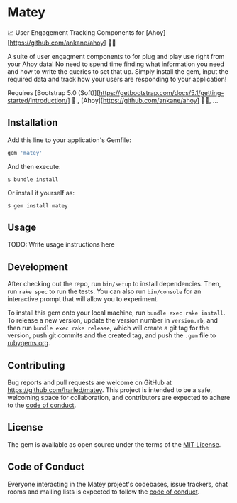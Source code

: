 # Matey

📈 User Engagement Tracking Components for [Ahoy][https://github.com/ankane/ahoy] 🏴‍☠️

A suite of user engagment components to for plug and play use right from your Ahoy data! 
No need to spend time finding what information you need and how to write the queries to set that up.
Simply install the gem, input the required data and track how your users are responding to your application!

Requires [Bootstrap 5.0 (Soft)][https://getbootstrap.com/docs/5.1/getting-started/introduction/] 🥾 , [Ahoy][https://github.com/ankane/ahoy] 🏴‍☠️, ...
## Installation

Add this line to your application's Gemfile:

```ruby
gem 'matey'
```

And then execute:

    $ bundle install

Or install it yourself as:

    $ gem install matey

## Usage

TODO: Write usage instructions here

## Development

After checking out the repo, run `bin/setup` to install dependencies. Then, run `rake spec` to run the tests. You can also run `bin/console` for an interactive prompt that will allow you to experiment.

To install this gem onto your local machine, run `bundle exec rake install`. To release a new version, update the version number in `version.rb`, and then run `bundle exec rake release`, which will create a git tag for the version, push git commits and the created tag, and push the `.gem` file to [rubygems.org](https://rubygems.org).

## Contributing

Bug reports and pull requests are welcome on GitHub at https://github.com/harled/matey. This project is intended to be a safe, welcoming space for collaboration, and contributors are expected to adhere to the [code of conduct](https://github.com/harled/matey/blob/master/CODE_OF_CONDUCT.md).

## License

The gem is available as open source under the terms of the [MIT License](https://opensource.org/licenses/MIT).

## Code of Conduct

Everyone interacting in the Matey project's codebases, issue trackers, chat rooms and mailing lists is expected to follow the [code of conduct](https://github.com/harled/matey/blob/master/CODE_OF_CONDUCT.md).
